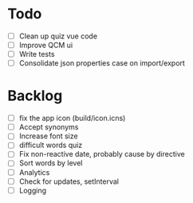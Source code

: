 # Todo
- [ ] Clean up quiz vue code
- [ ] Improve QCM ui
- [ ] Write tests
- [ ] Consolidate json properties case on import/export

# Backlog
- [ ] fix the app icon (build/icon.icns)
- [ ] Accept synonyms
- [ ] Increase font size
- [ ] difficult words quiz
- [ ] Fix non-reactive date, probably cause by directive
- [ ] Sort words by level
- [ ] Analytics
- [ ] Check for updates, setInterval
- [ ] Logging
